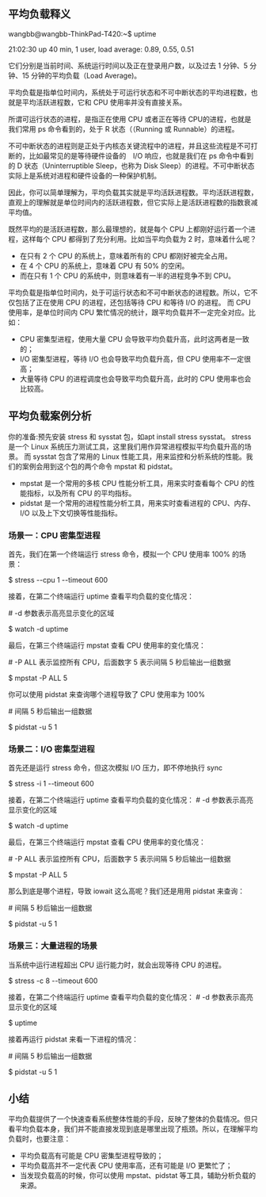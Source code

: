 ## 平均负载释义
wangbb@wangbb-ThinkPad-T420:~$ uptime

21:02:30 up 40 min,  1 user,  load average: 0.89, 0.55, 0.51

它们分别是当前时间、系统运行时间以及正在登录用户数，以及过去 1 分钟、5 分钟、15 分钟的平均负载（Load Average)。

平均负载是指单位时间内，系统处于可运行状态和不可中断状态的平均进程数，也就是平均活跃进程数，它和 CPU 使用率并没有直接关系。

所谓可运行状态的进程，是指正在使用 CPU 或者正在等待 CPU的进程，也就是我们常用 ps 命令看到的，处于 R 状态（（Running 或 Runnable）的进程。

不可中断状态的进程则是正处于内核态关键流程中的进程，并且这些流程是不可打断的，比如最常见的是等待硬件设备的　I/O 响应，也就是我们在 ps 命令中看到的 D 状态（Uninterruptible Sleep，也称为 Disk Sleep）的进程。不可中断状态实际上是系统对进程和硬件设备的一种保护机制。

因此，你可以简单理解为，平均负载其实就是平均活跃进程数。平均活跃进程数，直观上的理解就是单位时间内的活跃进程数，但它实际上是活跃进程数的指数衰减平均值。

既然平均的是活跃进程数，那么最理想的，就是每个 CPU 上都刚好运行着一个进程，这样每个 CPU 都得到了充分利用。比如当平均负载为 2 时，意味着什么呢？
- 在只有 2 个 CPU 的系统上，意味着所有的 CPU 都刚好被完全占用。
- 在 4 个 CPU 的系统上，意味着 CPU 有 50% 的空闲。
- 而在只有 1 个 CPU 的系统中，则意味着有一半的进程竞争不到 CPU。

平均负载是指单位时间内，处于可运行状态和不可中断状态的进程数。所以，它不仅包括了正在使用 CPU 的进程，还包括等待 CPU 和等待 I/O 的进程。
而 CPU 使用率，是单位时间内 CPU 繁忙情况的统计，跟平均负载并不一定完全对应。比如：
- CPU 密集型进程，使用大量 CPU 会导致平均负载升高，此时这两者是一致的；
- I/O 密集型进程，等待 I/O 也会导致平均负载升高，但 CPU 使用率不一定很高；
- 大量等待 CPU 的进程调度也会导致平均负载升高，此时的 CPU 使用率也会比较高。

## 平均负载案例分析

你的准备:预先安装 stress 和 sysstat 包，如apt install stress sysstat。
stress 是一个 Linux 系统压力测试工具，这里我们用作异常进程模拟平均负载升高的场景。
而 sysstat 包含了常用的 Linux 性能工具，用来监控和分析系统的性能。我们的案例会用到这个包的两个命令 mpstat 和 pidstat。
- mpstat 是一个常用的多核 CPU 性能分析工具，用来实时查看每个 CPU 的性能指标，以及所有 CPU 的平均指标。
- pidstat 是一个常用的进程性能分析工具，用来实时查看进程的 CPU、内存、I/O 以及上下文切换等性能指标。

### 场景一：CPU 密集型进程

首先，我们在第一个终端运行 stress 命令，模拟一个 CPU 使用率 100% 的场景：

$ stress --cpu 1 --timeout 600

接着，在第二个终端运行 uptime 查看平均负载的变化情况：

\# -d 参数表示高亮显示变化的区域

$ watch -d uptime

最后，在第三个终端运行 mpstat 查看 CPU 使用率的变化情况：

\# -P ALL 表示监控所有 CPU，后面数字 5 表示间隔 5 秒后输出一组数据

$ mpstat -P ALL 5

你可以使用 pidstat 来查询哪个进程导致了 CPU 使用率为 100%

\# 间隔 5 秒后输出一组数据

$ pidstat -u 5 1

### 场景二：I/O 密集型进程
首先还是运行 stress 命令，但这次模拟 I/O 压力，即不停地执行 sync

$ stress -i 1 --timeout 600

接着，在第二个终端运行 uptime 查看平均负载的变化情况：
\# -d 参数表示高亮显示变化的区域

$ watch -d uptime

最后，在第三个终端运行 mpstat 查看 CPU 使用率的变化情况：

\# -P ALL 表示监控所有 CPU，后面数字 5 表示间隔 5 秒后输出一组数据

$ mpstat -P ALL 5

那么到底是哪个进程，导致 iowait 这么高呢？我们还是用用 pidstat 来查询：

\# 间隔 5 秒后输出一组数据

$ pidstat -u 5 1

### 场景三：大量进程的场景
当系统中运行进程超出 CPU 运行能力时，就会出现等待 CPU 的进程。

$ stress -c 8 --timeout 600

接着，在第二个终端运行 uptime 查看平均负载的变化情况：
\# -d 参数表示高亮显示变化的区域

$ uptime

接着再运行 pidstat 来看一下进程的情况：

\# 间隔 5 秒后输出一组数据

$ pidstat -u 5 1

## 小结
平均负载提供了一个快速查看系统整体性能的手段，反映了整体的负载情况。但只看平均负载本身，我们并不能直接发现到底是哪里出现了瓶颈。所以，在理解平均负载时，也要注意：
- 平均负载高有可能是 CPU 密集型进程导致的；
- 平均负载高并不一定代表 CPU 使用率高，还有可能是 I/O 更繁忙了；
- 当发现负载高的时候，你可以使用 mpstat、pidstat 等工具，辅助分析负载的来源。

